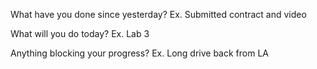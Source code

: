 What have you done since yesterday?
Ex. Submitted contract and video

What will you do today?
Ex. Lab 3

Anything blocking your progress?
Ex. Long drive back from LA